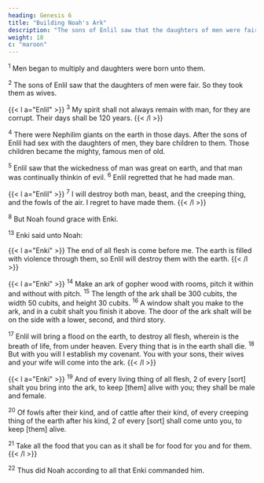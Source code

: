 ```yaml
---
heading: Genesis 6
title: "Building Noah's Ark"
description: "The sons of Enlil saw that the daughters of men were fair. So they took them as wives"
weight: 10
c: "maroon"
---
```



<sup>1</sup> Men began to multiply and daughters were born unto them.

<sup>2</sup> The sons of Enlil saw that the daughters of men were fair. So they took them as wives.


{{< l a="Enlil" >}}
<sup>3</sup> My spirit shall not always remain with man, for they are corrupt. Their days shall
be 120 years. 
{{< /l >}}


<sup>4</sup> There were Nephilim giants on the earth in those days. After the sons of Enlil had sex with the daughters of men, they bare children to them. Those children became the mighty, famous men of old.

<sup>5</sup> Enlil saw that the wickedness of man was great on earth, and that man was continually thinkin of evil. <sup>6</sup> Enlil regretted that he had made man.


{{< l a="Enlil" >}}
<sup>7</sup> I will destroy both man, beast, and the creeping thing, and the fowls of the air. I regret to  have made them.
{{< /l >}}

<sup>8</sup> But Noah found grace with Enki.

<!-- <sup>9</sup> These are the generations of Noah: Noah was a just man [and] perfect in his generations, [and] Noah walked with God. 

{6:10} And Noah begat three sons, Shem, Ham, and Japheth. 

{6:11} The earth also was corrupt before God, and the earth was filled with violence. 

{6:12} Enlil looked at the earth and saw that it was corrupt. For all flesh had corrupted his way upon the earth.  -->

<sup>13</sup> Enki said unto Noah:

{{< l a="Enki" >}}
The end of all flesh is come before me. The earth is filled with violence through them, so Enlil will destroy them with the earth.
{{< /l >}}


{{< l a="Enki" >}}
<sup>14</sup> Make an ark of gopher wood with rooms, pitch it within and without with pitch. <sup>15</sup> The length of the ark shall be 300 cubits, the width 50 cubits, and height 30 cubits. <sup>16</sup> A window shalt you make to the ark, and in a cubit shalt you finish it above. The door of the ark shalt will be on the side with a lower, second, and third story. 

<sup>17</sup> Enlil will bring a flood on the earth, to destroy all flesh, wherein is the breath of life, from under heaven. Every thing that is in the earth shall die. <sup>18</sup> But with you will I establish my covenant. You with your sons, their wives and your wife will come into the ark. 
{{< /l >}}


{{< l a="Enki" >}}
<sup>19</sup> And of every living thing of all flesh, 2 of every [sort] shalt you bring into the ark, to keep [them] alive with you; they shall be male and female.

<sup>20</sup> Of fowls after their kind, and of cattle after their kind, of every creeping thing of the earth after his kind, 2 of every [sort] shall come unto you, to keep [them] alive.

<sup>21</sup> Take all the food that you can as it shall be for food for you and for them.
{{< /l >}}


<sup>22</sup> Thus did Noah according to all that Enki commanded him.

